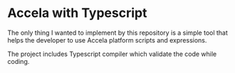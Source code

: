 <h1>Accela with Typescript</h1>

The only thing I wanted to implement by this repository is a simple tool that helps the developer to use Accela platform scripts and expressions.

The project includes Typescript compiler which validate the code while coding.
